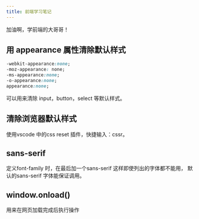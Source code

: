 ```yaml
---
title: 前端学习笔记
---
```

加油啊，学前端的大哥哥！

## 用 appearance 属性清除默认样式
```CSS
-webkit-appearance:none;
-moz-appearance: none;
-ms-appearance:none;
-o-appearance:none;
appearance:none;
```
可以用来清除 input，button，select 等默认样式。

## 清除浏览器默认样式
使用vscode 中的css reset 插件，快捷输入：cssr。

## sans-serif
定义font-family 时，在最后加一个sans-serif 这样即使列出的字体都不能用， 默认的sans-serif 字体能保证调用。

## window.onload()
用来在网页加载完成后执行操作
